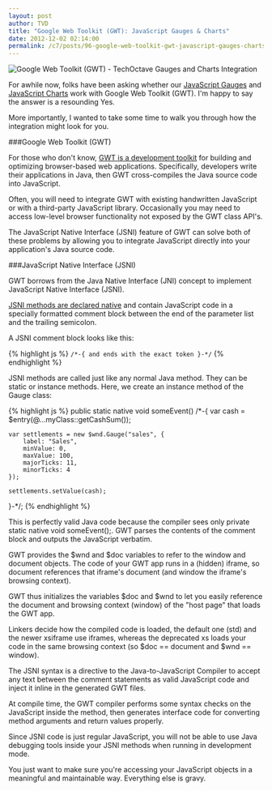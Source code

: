 ```yaml
---
layout: post
author: TVD
title: "Google Web Toolkit (GWT): JavaScript Gauges & Charts"
date: 2012-12-02 02:14:00
permalink: /c7/posts/96-google-web-toolkit-gwt-javascript-gauges-charts
---
```


<img src="https://techoctave.com/c7/static/gwt-techoctave-gauges-charts.png" alt="Google Web Toolkit (GWT) - TechOctave Gauges and Charts Integration"/>

For awhile now, folks have been asking whether our [JavaScript Gauges][1] and [JavaScript Charts][2] work with Google Web Toolkit (GWT). I'm happy to say the answer is a resounding Yes.

More importantly, I wanted to take some time to walk you through how the integration might look for you.

###Google Web Toolkit (GWT)

For those who don't know, [GWT is a development toolkit][3] for building and optimizing browser-based web applications. Specifically, developers write their applications in Java, then GWT cross-compiles the Java source code into JavaScript.


Often, you will need to integrate GWT with existing handwritten JavaScript or with a third-party JavaScript library. Occasionally you may need to access low-level browser functionality not exposed by the GWT class API's.

The JavaScript Native Interface (JSNI) feature of GWT can solve both of these problems by allowing you to integrate JavaScript directly into your application's Java source code.

###JavaScript Native Interface (JSNI)

GWT borrows from the Java Native Interface (JNI) concept to implement JavaScript Native Interface (JSNI).

[JSNI methods are declared native][4] and contain JavaScript code in a specially formatted comment block between the end of the parameter list and the trailing semicolon. 

A JSNI comment block looks like this:

{% highlight js %}
`/*-{ and ends with the exact token }-*/`
{% endhighlight %}

JSNI methods are called just like any normal Java method. They can be static or instance methods. Here, we create an instance method of the Gauge class:

{% highlight js %}
public static native void someEvent() /*-{
	var cash = $entry(@...myClass::getCashSum());

	var settlements = new $wnd.Gauge("sales", { 
		label: "Sales", 
		minValue: 0, 
		maxValue: 100, 
		majorTicks: 11, 
		minorTicks: 4 
	});

	settlements.setValue(cash);

}-*/;
{% endhighlight %}

This is perfectly valid Java code because the compiler sees only private static native void someEvent();. GWT parses the contents of the comment block and outputs the JavaScript verbatim.

GWT provides the $wnd and $doc variables to refer to the window and document objects. The code of your GWT app runs in a (hidden) iframe, so document references that iframe's document (and window the iframe's browsing context).

GWT thus initializes the variables $doc and $wnd to let you easily reference the document and browsing context (window) of the "host page" that loads the GWT app.

Linkers decide how the compiled code is loaded, the default one (std) and the newer xsiframe use iframes, whereas the deprecated xs loads your code in the same browsing context (so $doc == document and $wnd == window).

The JSNI syntax is a directive to the Java-to-JavaScript Compiler to accept any text between the comment statements as valid JavaScript code and inject it inline in the generated GWT files.

At compile time, the GWT compiler performs some syntax checks on the JavaScript inside the method, then generates interface code for converting method arguments and return values properly.

Since JSNI code is just regular JavaScript, you will not be able to use Java debugging tools inside your JSNI methods when running in development mode.

You just want to make sure you're accessing your JavaScript objects in a meaningful and maintainable way. Everything else is gravy.


  [1]: http://techoctave.com/gauges
  [2]: http://techoctave.com/charts
  [3]: http://googlewebtoolkit.blogspot.com/2008/07/getting-to-really-know-gwt-part-1-jsni.html
  [4]: http://www.ibm.com/developerworks/web/library/j-ajax4/
